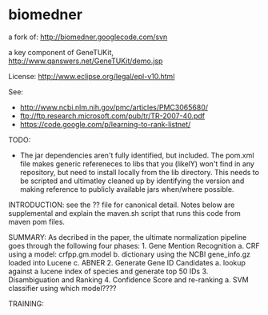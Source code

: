biomedner
=========

a fork of: http://biomedner.googlecode.com/svn

a key component of GeneTUKit, http://www.qanswers.net/GeneTUKit/demo.jsp

License:
http://www.eclipse.org/legal/epl-v10.html

See:
- http://www.ncbi.nlm.nih.gov/pmc/articles/PMC3065680/
- ftp://ftp.research.microsoft.com/pub/tr/TR-2007-40.pdf
- https://code.google.com/p/learning-to-rank-listnet/

TODO:
- The jar dependencies aren't fully identified, but included. 
  The pom.xml file makes generic refereneces to libs that you
  (likelY) won't find in any repository, but need to install 
  locally from the lib directory. This needs to be scripted
  and ultimatley cleaned up by identifying the version and
  making reference to publicly available jars when/where possible.

INTRODUCTION:
    see the ?? file for canonical detail. Notes below are supplemental and
explain the maven.sh script that runs this code from maven pom files.

SUMMARY:
    As decribed in the paper, the ultimate normalization pipeline goes through the following
four phases:
    1. Gene Mention Recognition
        a. CRF using a model: crfpp.gm.model
        b. dictionary using the NCBI gene_info.gz loaded into Lucene
        c. ABNER
    2. Generate Gene ID Candidates
        a. lookup against a lucene index of species and generate top 50 IDs
    3. Disambiguation and Ranking
    4. Confidence Score and re-ranking
        a. SVM classifier using which model????

TRAINING:

